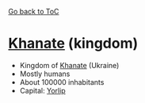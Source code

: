 [Go back to ToC](<../../../__build/Table Of Contents.md>)

# [Khanate](<Khanate.md#khanate-kingdom>) (kingdom)

-   Kingdom of [Khanate](<Khanate.md#khanate-kingdom>) (Ukraine)
-   Mostly humans
-   About 100000 inhabitants
-   Capital: [Yorlip](<Yorlip.md#yorlip-capital>)

